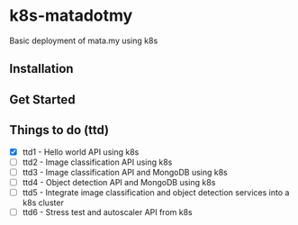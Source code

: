 # k8s-matadotmy
Basic deployment of mata.my using k8s

## Installation

## Get Started

## Things to do (ttd)
- [x] ttd1 - Hello world API using k8s
- [ ] ttd2 - Image classification API using k8s
- [ ] ttd3 - Image classification API and MongoDB using k8s
- [ ] ttd4 - Object detection API and MongoDB using k8s
- [ ] ttd5 - Integrate image classification and object detection services into a k8s cluster
- [ ] ttd6 - Stress test and autoscaler API from k8s
